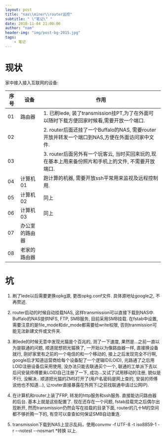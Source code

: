 ```yaml
---
layout: post
title: "nas\\miner\\router监控"
subtitle: " \"笔记\" " 
date: 2018-11-04 21:00:00
author: "nam"
header-img: "img/post-bg-2015.jpg"
tags:
    - 笔记
---
```


# 现状

家中接入接入互联网的设备: 

|序号|设备|作用|
|---|---|---|
|01| 路由器|1. 已刷lede, 装了transmission挂PT,为了在外面可以随时下载方便回家时候看,需要开放一个端口.|
|02||2. router后面还挂了一个Buffalo的NAS, 需要router开放并转发一个端口到NAS,方便在外面访问家中文件.|
|03||3. router后面另外有一个玩客云, 当时买回来玩的,现在基本上用来备份照片和手机上的文件, 不需要开放端口.|
|04|计算机01|跑计算的机器, 需要开放ssh平常用来监视及远程控制用.|
|05|计算机02| 同上|
|06|计算机03|同上|
|07|办公室的路由器||
|08|老家的路由器||

# 坑

1. 刷了lede以后需要更换opkg源, 更改opkg.conf文件. 具体源地址google之, 不再赘述.

2. router启动的时候自动挂载NAS, 这样transmission可以直接下载到NAS中.
   Buffalo的NAS提供NFS, FTP, SMB服务, 目前采用SMB挂载. 在fstab中设置,
需要注意的是file_mode和dir_mode都需要给write权限,
否则tranmission可能无法新建文件或文件夹.

3. 刷lede的时候无意中发现光猫是个百兆的, 测了一下速度,
   果然是...之前一直以为是联通的问题, 顺道就想把光猫换了,
一开始以为像路由器一样, 直接换设备就行,
刚好家里有之前的一个电信的和一个移动的, 接上之后发现完全不行啊,
google后才知道运营商给每个设备配了一个逻辑ID(LOID),
光路通了之后用LOID注册设备后采用使用, 没办法只能去联通买个一个,
联通的工单派下去以后问安装师傅要来LOID自己注册了一下,
成功...又试了试用移动的注册, 貌似是不行, 没解决..
顺道把光猫的ZMS打开了(用户名密码是网上查的, 安装的师傅说他也不知道...),
让router直接暴露在外网下(之前找联通申请过公网IP).

4. 在计算机和router上装了FRP, 转发的http服务和ssh服务. 直接能访问路由器的后台.
   基本上就是这些配置了. 现在还存在一个问题, fstab挂载完之后偶尔出现断开,
然而transmission仍然会写在挂载的目录下面, router的几十M的空间都不够折腾一下的,
有空可以查查如何保证SMB自动重连.

5. transmission下载到NAS上显示乱码，使用convmv -f UTF-8 -t iso8859-1 -r --notest
   --nosmart *转换
以上.
